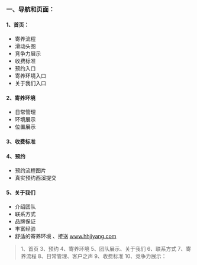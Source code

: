 ### 一、导航和页面：
#### 1、首页：
* 寄养流程
* 滑动头图
* 竞争力展示
* 收费标准
* 预约入口
* 寄养环境入口
* 关于我们入口

#### 2、寄养环境
* 日常管理
* 环境展示
* 位置展示

#### 3、收费标准
#### 4、预约
* 预约流程图片
* 真实预约西溪提交

#### 5、关于我们
* 介绍团队
* 联系方式
* 品牌保证
* 丰富经验
* 舒适的寄养环境 、接送  www.hhjiyang.com



>1、首页
3、预约
4、寄养环境
5、团队展示、关于我们
6、联系方式
7、寄养流程
8、日常管理、客户之声
9、收费标准
10、竞争力展示：

